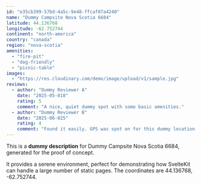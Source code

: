 ```yaml
---
id: "e35cb399-57bd-4a5c-9e48-ffcaf87a4240"
name: "Dummy Campsite Nova Scotia 6684"
latitude: 44.136768
longitude: -62.752744
continent: "north-america"
country: "canada"
region: "nova-scotia"
amenities:
  - "fire-pit"
  - "dog-friendly"
  - "picnic-table"
images:
  - "https://res.cloudinary.com/demo/image/upload/v1/sample.jpg"
reviews:
  - author: "Dummy Reviewer A"
    date: "2025-05-010"
    rating: 5
    comment: "A nice, quiet dummy spot with some basic amenities."
  - author: "Dummy Reviewer B"
    date: "2025-06-025"
    rating: 4
    comment: "Found it easily. GPS was spot on for this dummy location."
---
```


This is a **dummy description** for Dummy Campsite Nova Scotia 6684, generated for the proof of concept.

It provides a serene environment, perfect for demonstrating how SvelteKit can handle a large number of static pages. The coordinates are 44.136768, -62.752744.
